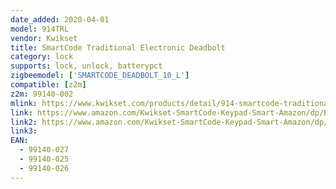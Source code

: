 ```yaml
---
date_added: 2020-04-01
model: 914TRL
vendor: Kwikset
title: SmartCode Traditional Electronic Deadbolt
category: lock
supports: lock, unlock, batterypct
zigbeemodel: ['SMARTCODE_DEADBOLT_10_L']
compatible: [z2m]
z2m: 99140-002
mlink: https://www.kwikset.com/products/detail/914-smartcode-traditional-electronic-deadbolt-with-zigbee-technology
link: https://www.amazon.com/Kwikset-SmartCode-Keypad-Smart-Amazon/dp/B071KLHWSN
link2: https://www.amazon.com/Kwikset-SmartCode-Keypad-Smart-Amazon/dp/B072NCD27B
link3: 
EAN: 
  - 99140-027
  - 99140-025
  - 99140-026
---
```

